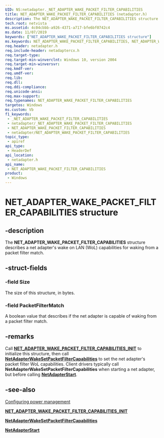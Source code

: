 ```yaml
---
UID: NS:netadapter._NET_ADAPTER_WAKE_PACKET_FILTER_CAPABILITIES
title: NET_ADAPTER_WAKE_PACKET_FILTER_CAPABILITIES (netadapter.h)
description: The NET_ADAPTER_WAKE_PACKET_FILTER_CAPABILITIES structure describes a net adapter's wake on LAN (WoL) capabilities for waking from a packet filter match.
tech.root: netvista
ms.assetid: 4c04cbbb-a926-4371-a717-bfe6bf0742c4
ms.date: 11/07/2019
keywords: ["NET_ADAPTER_WAKE_PACKET_FILTER_CAPABILITIES structure"]
ms.keywords: NET_ADAPTER_WAKE_PACKET_FILTER_CAPABILITIES, NET_ADAPTER_WAKE_PACKET_FILTER_CAPABILITIES,
req.header: netadapter.h
req.include-header: netadaptercx.h 
req.target-type: 
req.target-min-winverclnt: Windows 10, version 2004
req.target-min-winversvr: 
req.kmdf-ver: 
req.umdf-ver: 
req.lib: 
req.dll: 
req.ddi-compliance: 
req.unicode-ansi: 
req.max-support: 
req.typenames: NET_ADAPTER_WAKE_PACKET_FILTER_CAPABILITIES
targetos: Windows
ms.custom: Vb
f1_keywords:
 - _NET_ADAPTER_WAKE_PACKET_FILTER_CAPABILITIES
 - netadapter/_NET_ADAPTER_WAKE_PACKET_FILTER_CAPABILITIES
 - NET_ADAPTER_WAKE_PACKET_FILTER_CAPABILITIES
 - netadapter/NET_ADAPTER_WAKE_PACKET_FILTER_CAPABILITIES
topic_type:
 - apiref
api_type:
 - HeaderDef
api_location:
 - netadapter.h
api_name:
 - NET_ADAPTER_WAKE_PACKET_FILTER_CAPABILITIES
product:
 - Windows
---
```


# NET_ADAPTER_WAKE_PACKET_FILTER_CAPABILITIES structure


## -description

The **NET_ADAPTER_WAKE_PACKET_FILTER_CAPABILITIES** structure describes a net adapter's wake on LAN (WoL) capabilities for waking from a packet filter match.

## -struct-fields

### -field Size

The size of this structure, in bytes.

### -field PacketFilterMatch

A boolean value that describes if the net adapter is capable of waking from a packet filter match.

## -remarks

Call [**NET_ADAPTER_WAKE_PACKET_FILTER_CAPABILITIES_INIT**](../netadapter/nf-netadapter-net_adapter_wake_packet_filter__capabilities_init.md) to initialize this structure, then call [**NetAdapterWakeSetPacketFilterCapabilities**](../netadapter/nf-netadapter-netadapterwakesetpacketfiltercapabilities.md) to set the net adapter's packet filter WoL capabilities. Client drivers typically call **NetAdapterWakeSetPacketFilterCapabilities** when starting a net adapter, but before calling [**NetAdapterStart**](../netadapter/nf-netadapter-netadapterstart.md).

## -see-also

[Configuring power management](/windows-hardware/drivers/netcx/configuring-power-management)

[**NET_ADAPTER_WAKE_PACKET_FILTER_CAPABILITIES_INIT**](../netadapter/nf-netadapter-net_adapter_wake_packet_filter__capabilities_init.md)

[**NetAdapterWakeSetPacketFilterCapabilities**](../netadapter/nf-netadapter-netadapterwakesetpacketfiltercapabilities.md)

[**NetAdapterStart**](../netadapter/nf-netadapter-netadapterstart.md)